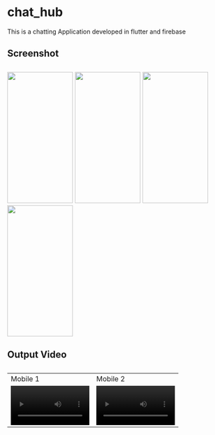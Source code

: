 # chat_hub
This is a chatting Application developed in flutter and firebase


<h2>Screenshot <h2>
<img src="https://github.com/NesanSelvan/Chat-Hub/assets/88973192/4ec9a6cb-4c1c-40b5-a7c1-1d57628e0a7b" width=150 height=300>
<img src="https://github.com/NesanSelvan/Chat-Hub/assets/88973192/d82790fb-b73a-4375-8ebe-c576d9bbcc98" width=150 height=300>
<img src="https://github.com/NesanSelvan/Chat-Hub/assets/88973192/3ef3210e-cd24-42de-9cdc-04c98166d76e" width=150 height=300>
<img src="https://github.com/NesanSelvan/Chat-Hub/assets/88973192/4a02a119-9654-4a9a-8d8b-12773e611ade" width=150 height=300>

<h2>Output Video <h2>
<table>
  <tr>
    <td>Mobile 1</td>
     <td>Mobile 2</td>
  </tr>
  <tr>
    <td><video src='https://github.com/NesanSelvan/Chat-Hub/assets/88973192/82c9a081-8c46-47aa-91a6-d713d6c8a035' width=180/></td>
    <td><video src='https://github.com/NesanSelvan/Chat-Hub/assets/88973192/cf7e99ad-4784-45f3-a279-2fe2c3b63f1d' width=180/></td>
  </tr>
 </table>
